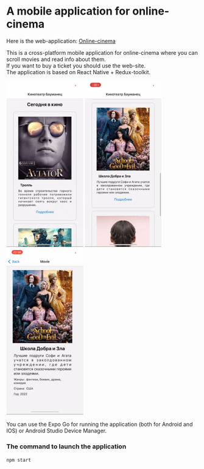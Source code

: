 # A mobile application for online-cinema  
  
Here is the web-application: <a href="https://github.com/Draconic1/oline-cinema" target="_blank" rel="noreferrer">Online-cinema</a>  

  This is a cross-platform mobile application for online-cinema where you can scroll movies and read info about them.  
  If you want to buy a ticket you should use the web-site.  
  The application is based on React Native + Redux-toolkit.   
  
<img src="https://github.com/Draconic1/online-cinema-mobile/blob/main/img/main.jpg" alt="Startpage screenshot" height="40%" width="40%"> <img src="https://github.com/Draconic1/online-cinema-mobile/blob/main/img/main-two.jpg" alt="Startpage screenshot" height="40%" width="40%"> <img src="https://github.com/Draconic1/online-cinema-mobile/blob/main/img/about.jpg" alt="Film about screenshot" height="40%" width="40%"> 
   
 

You can use the Expo Go for running the application (both for Android and IOS) or Android Studio Device Manager.  
  
### The command to launch the application   
```npm start``` 
  
   
